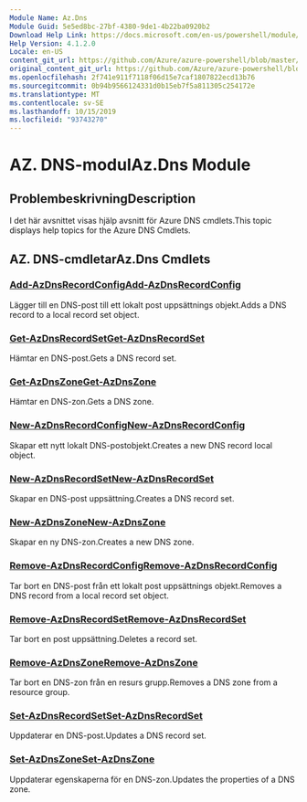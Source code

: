 ```yaml
---
Module Name: Az.Dns
Module Guid: 5e5ed8bc-27bf-4380-9de1-4b22ba0920b2
Download Help Link: https://docs.microsoft.com/en-us/powershell/module/az.dns
Help Version: 4.1.2.0
Locale: en-US
content_git_url: https://github.com/Azure/azure-powershell/blob/master/src/Dns/Dns/help/Az.DNS.md
original_content_git_url: https://github.com/Azure/azure-powershell/blob/master/src/Dns/Dns/help/Az.DNS.md
ms.openlocfilehash: 2f741e911f7118f06d15e7caf1807822ecd13b76
ms.sourcegitcommit: 0b94b9566124331d0b15eb7f5a811305c254172e
ms.translationtype: MT
ms.contentlocale: sv-SE
ms.lasthandoff: 10/15/2019
ms.locfileid: "93743270"
---
```

# <span data-ttu-id="ca1b4-101">AZ. DNS-modul</span><span class="sxs-lookup"><span data-stu-id="ca1b4-101">Az.Dns Module</span></span>
## <span data-ttu-id="ca1b4-102">Problembeskrivning</span><span class="sxs-lookup"><span data-stu-id="ca1b4-102">Description</span></span>
<span data-ttu-id="ca1b4-103">I det här avsnittet visas hjälp avsnitt för Azure DNS cmdlets.</span><span class="sxs-lookup"><span data-stu-id="ca1b4-103">This topic displays help topics for the Azure DNS Cmdlets.</span></span>

## <span data-ttu-id="ca1b4-104">AZ. DNS-cmdletar</span><span class="sxs-lookup"><span data-stu-id="ca1b4-104">Az.Dns Cmdlets</span></span>
### [<span data-ttu-id="ca1b4-105">Add-AzDnsRecordConfig</span><span class="sxs-lookup"><span data-stu-id="ca1b4-105">Add-AzDnsRecordConfig</span></span>](Add-AzDnsRecordConfig.md)
<span data-ttu-id="ca1b4-106">Lägger till en DNS-post till ett lokalt post uppsättnings objekt.</span><span class="sxs-lookup"><span data-stu-id="ca1b4-106">Adds a DNS record to a local record set object.</span></span>

### [<span data-ttu-id="ca1b4-107">Get-AzDnsRecordSet</span><span class="sxs-lookup"><span data-stu-id="ca1b4-107">Get-AzDnsRecordSet</span></span>](Get-AzDnsRecordSet.md)
<span data-ttu-id="ca1b4-108">Hämtar en DNS-post.</span><span class="sxs-lookup"><span data-stu-id="ca1b4-108">Gets a DNS record set.</span></span>

### [<span data-ttu-id="ca1b4-109">Get-AzDnsZone</span><span class="sxs-lookup"><span data-stu-id="ca1b4-109">Get-AzDnsZone</span></span>](Get-AzDnsZone.md)
<span data-ttu-id="ca1b4-110">Hämtar en DNS-zon.</span><span class="sxs-lookup"><span data-stu-id="ca1b4-110">Gets a DNS zone.</span></span>

### [<span data-ttu-id="ca1b4-111">New-AzDnsRecordConfig</span><span class="sxs-lookup"><span data-stu-id="ca1b4-111">New-AzDnsRecordConfig</span></span>](New-AzDnsRecordConfig.md)
<span data-ttu-id="ca1b4-112">Skapar ett nytt lokalt DNS-postobjekt.</span><span class="sxs-lookup"><span data-stu-id="ca1b4-112">Creates a new DNS record local object.</span></span>

### [<span data-ttu-id="ca1b4-113">New-AzDnsRecordSet</span><span class="sxs-lookup"><span data-stu-id="ca1b4-113">New-AzDnsRecordSet</span></span>](New-AzDnsRecordSet.md)
<span data-ttu-id="ca1b4-114">Skapar en DNS-post uppsättning.</span><span class="sxs-lookup"><span data-stu-id="ca1b4-114">Creates a DNS record set.</span></span>

### [<span data-ttu-id="ca1b4-115">New-AzDnsZone</span><span class="sxs-lookup"><span data-stu-id="ca1b4-115">New-AzDnsZone</span></span>](New-AzDnsZone.md)
<span data-ttu-id="ca1b4-116">Skapar en ny DNS-zon.</span><span class="sxs-lookup"><span data-stu-id="ca1b4-116">Creates a new DNS zone.</span></span>

### [<span data-ttu-id="ca1b4-117">Remove-AzDnsRecordConfig</span><span class="sxs-lookup"><span data-stu-id="ca1b4-117">Remove-AzDnsRecordConfig</span></span>](Remove-AzDnsRecordConfig.md)
<span data-ttu-id="ca1b4-118">Tar bort en DNS-post från ett lokalt post uppsättnings objekt.</span><span class="sxs-lookup"><span data-stu-id="ca1b4-118">Removes a DNS record from a local record set object.</span></span>

### [<span data-ttu-id="ca1b4-119">Remove-AzDnsRecordSet</span><span class="sxs-lookup"><span data-stu-id="ca1b4-119">Remove-AzDnsRecordSet</span></span>](Remove-AzDnsRecordSet.md)
<span data-ttu-id="ca1b4-120">Tar bort en post uppsättning.</span><span class="sxs-lookup"><span data-stu-id="ca1b4-120">Deletes a record set.</span></span>

### [<span data-ttu-id="ca1b4-121">Remove-AzDnsZone</span><span class="sxs-lookup"><span data-stu-id="ca1b4-121">Remove-AzDnsZone</span></span>](Remove-AzDnsZone.md)
<span data-ttu-id="ca1b4-122">Tar bort en DNS-zon från en resurs grupp.</span><span class="sxs-lookup"><span data-stu-id="ca1b4-122">Removes a DNS zone from a resource group.</span></span>

### [<span data-ttu-id="ca1b4-123">Set-AzDnsRecordSet</span><span class="sxs-lookup"><span data-stu-id="ca1b4-123">Set-AzDnsRecordSet</span></span>](Set-AzDnsRecordSet.md)
<span data-ttu-id="ca1b4-124">Uppdaterar en DNS-post.</span><span class="sxs-lookup"><span data-stu-id="ca1b4-124">Updates a DNS record set.</span></span>

### [<span data-ttu-id="ca1b4-125">Set-AzDnsZone</span><span class="sxs-lookup"><span data-stu-id="ca1b4-125">Set-AzDnsZone</span></span>](Set-AzDnsZone.md)
<span data-ttu-id="ca1b4-126">Uppdaterar egenskaperna för en DNS-zon.</span><span class="sxs-lookup"><span data-stu-id="ca1b4-126">Updates the properties of a DNS zone.</span></span>

